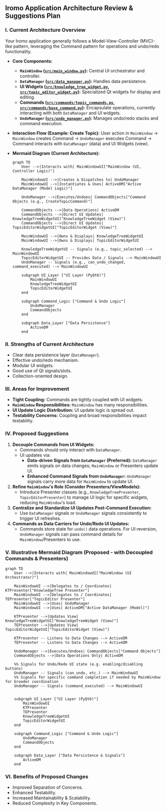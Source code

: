 ## Iromo Application Architecture Review & Suggestions Plan

### I. Current Architecture Overview

Your Iromo application generally follows a Model-View-Controller (MVC)-like pattern, leveraging the Command pattern for operations and undo/redo functionality.

*   **Core Components:**
    *   **`MainWindow` ([`src/main_window.py`](src/main_window.py)):** Central UI orchestrator and controller.
    *   **`DataManager` ([`src/data_manager.py`](docs/project_brief.md:103)):** Handles data persistence.
    *   **UI Widgets ([`src/knowledge_tree_widget.py`](docs/project_brief.md:115), [`src/topic_editor_widget.py`](docs/project_brief.md:124)):** Specialized Qt widgets for display and editing.
    *   **Commands ([`src/commands/topic_commands.py`](src/commands/topic_commands.py), [`src/commands/base_command.py`](src/commands/base_command.py)):** Encapsulate operations, currently interacting with both `DataManager` and UI widgets.
    *   **`UndoManager` ([`src/undo_manager.py`](src/undo_manager.py)):** Manages undo/redo stacks and command execution.

*   **Interaction Flow (Example: Create Topic):** User action in `MainWindow` -> `MainWindow` creates Command -> `UndoManager` executes Command -> Command interacts with `DataManager` (data) and UI Widgets (view).

*   **Mermaid Diagram (Current Architecture):**

    ```mermaid
    graph TD
        User -->|Interacts with| MainWindowUI["MainWindow (UI, Controller Logic)"]
        
        MainWindowUI -->|Creates & Dispatches to| UndoManager
        MainWindowUI -->|Instantiates & Uses| ActiveDM["Active DataManager (Model Logic)"]
        
        UndoManager -->|Executes/Undoes| CommandObjects["Command Objects (e.g., CreateTopicCommand)"]
        
        CommandObjects -->|Data Operations| ActiveDM
        CommandObjects -->|Direct UI Updates| KnowledgeTreeWidgetUI["KnowledgeTreeWidget (View)"]
        CommandObjects -->|Direct UI Updates| TopicEditorWidgetUI["TopicEditorWidget (View)"]
        
        MainWindowUI -->|Owns & Displays| KnowledgeTreeWidgetUI
        MainWindowUI -->|Owns & Displays| TopicEditorWidgetUI
        
        KnowledgeTreeWidgetUI -- Signals (e.g., topic_selected) --> MainWindowUI
        TopicEditorWidgetUI -- Provides Data / Signals --> MainWindowUI
        UndoManager -- Signals (e.g., can_undo_changed, command_executed) --> MainWindowUI
        
        subgraph UI_Layer ["UI Layer (PyQt6)"]
            MainWindowUI
            KnowledgeTreeWidgetUI
            TopicEditorWidgetUI
        end
    
        subgraph Command_Logic ["Command & Undo Logic"]
            UndoManager
            CommandObjects
        end
    
        subgraph Data_Layer ["Data Persistence"]
            ActiveDM
        end
    ```

### II. Strengths of Current Architecture

*   Clear data persistence layer (`DataManager`).
*   Effective undo/redo mechanism.
*   Modular UI widgets.
*   Good use of Qt signals/slots.
*   Collection-oriented design.

### III. Areas for Improvement

*   **Tight Coupling:** Commands are tightly coupled with UI widgets.
*   **`MainWindow` Responsibilities:** `MainWindow` has many responsibilities.
*   **UI Update Logic Distribution:** UI update logic is spread out.
*   **Testability Concerns:** Coupling and broad responsibilities impact testability.

### IV. Proposed Suggestions

1.  **Decouple Commands from UI Widgets:**
    *   Commands should only interact with `DataManager`.
    *   UI updates via:
        *   **Data-driven Signals from `DataManager` (Preferred):** `DataManager` emits signals on data changes; `MainWindow` or Presenters update UI.
        *   **Enhanced Command Signals from `UndoManager`:** `UndoManager` signals carry more data for `MainWindow` to update UI.
2.  **Refine `MainWindow`'s Role (Consider Presenters/ViewModels):**
    *   Introduce Presenter classes (e.g., `KnowledgeTreePresenter`, `TopicEditorPresenter`) to manage UI logic for specific widgets, reducing `MainWindow`'s load.
3.  **Centralize and Standardize UI Updates Post-Command Execution:**
    *   Use `DataManager` signals or `UndoManager` signals consistently to trigger UI refreshes.
4.  **Commands as Data Carriers for Undo/Redo UI Updates:**
    *   Commands store state for `undo()` data operations. For UI reversion, `UndoManager` signals can pass command details for `MainWindow`/Presenters to use.

### V. Illustrative Mermaid Diagram (Proposed - with Decoupled Commands & Presenters)

```mermaid
graph TD
    User -->|Interacts with| MainWindowUI["MainWindow (UI Orchestrator)"]

    MainWindowUI -->|Delegates to / Coordinates| KTPresenter["KnowledgeTree Presenter"]
    MainWindowUI -->|Delegates to / Coordinates| TEPresenter["TopicEditor Presenter"]
    MainWindowUI -->|Uses| UndoManager
    MainWindowUI -->|Uses| ActiveDM["Active DataManager (Model)"]

    KTPresenter -->|Updates View| KnowledgeTreeWidgetUI["KnowledgeTreeWidget (View)"]
    TEPresenter -->|Updates View| TopicEditorWidgetUI["TopicEditorWidget (View)"]

    KTPresenter -- Listens to Data Changes --> ActiveDM
    TEPresenter -- Listens to Data Changes --> ActiveDM
    
    UndoManager -->|Executes/Undoes| CommandObjects["Command Objects"]
    CommandObjects -->|Data Operations Only| ActiveDM

    %% Signals for Undo/Redo UI state (e.g. enabling/disabling buttons)
    UndoManager -- Signals (can_undo, etc.) --> MainWindowUI 
    %% Signals for specific command completion if needed by MainWindow for broader coordination
    UndoManager -- Signals (command_executed) --> MainWindowUI 


    subgraph UI_Layer ["UI Layer (PyQt6)"]
        MainWindowUI
        KTPresenter
        TEPresenter
        KnowledgeTreeWidgetUI
        TopicEditorWidgetUI
    end

    subgraph Command_Logic ["Command & Undo Logic"]
        UndoManager
        CommandObjects
    end

    subgraph Data_Layer ["Data Persistence & Signals"]
        ActiveDM
    end
```

### VI. Benefits of Proposed Changes

*   Improved Separation of Concerns.
*   Enhanced Testability.
*   Increased Maintainability & Scalability.
*   Reduced Complexity in Key Components.